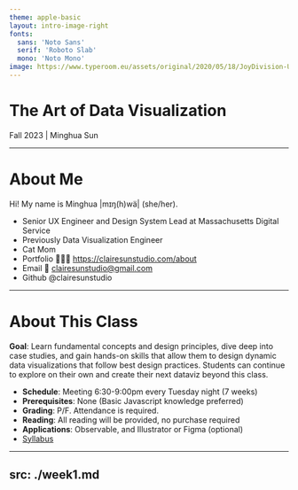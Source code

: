 ```yaml
---
theme: apple-basic
layout: intro-image-right
fonts:
  sans: 'Noto Sans'
  serif: 'Roboto Slab'
  mono: 'Noto Mono'
image: https://www.typeroom.eu/assets/original/2020/05/18/JoyDivision-UnknownPleasures-B1.jpg
---
```



# The Art of Data Visualization

Fall 2023 | Minghua Sun

<!-- The "Unknown Pleasures" album cover has been widely imitated and referenced in popular culture. Its influence extends beyond the realm of music, making it a symbol of a design classic. It was a dataviz created by radio astronomer Harold Craft in 1970. The lines are data measures of radio waves emitted by a pulsar, a type of rotating neutron star. Graphic designer, Peter Saville, has turned it into this iconic cover artwork, which became one of the most recognizable and enduring album covers in the history of music -->

---

# About Me

Hi! My name is Minghua |mɪŋ(h)wä| (she/her). 

- Senior UX Engineer and Design System Lead at Massachusetts Digital Service
- Previously Data Visualization Engineer
- Cat Mom
- Portfolio 👩🏻‍💻 https://clairesunstudio.com/about
- Email 📧 clairesunstudio@gmail.com
- Github <logos-github /> @clairesunstudio

---

# About This Class

**Goal**: Learn fundamental concepts and design principles, dive deep into case studies, and gain hands-on skills that allow them to design dynamic data visualizations that follow best design practices. Students can continue to explore on their own and create their next dataviz beyond this class. 
- **Schedule**: Meeting 6:30-9:00pm every Tuesday night (7 weeks)
- **Prerequisites**: None (Basic Javascript knowledge preferred)
- **Grading**: P/F. Attendance is required.
- **Reading**: All reading will be provided, no purchase required
- **Applications**: Observable, and Illustrator or Figma (optional)
- [Syllabus](https://docs.google.com/document/d/1wNakUIx7uloN2_17R4Xqoy196lmVDqsB2q54mnba8Og/edit)


---
src: ./week1.md
---
